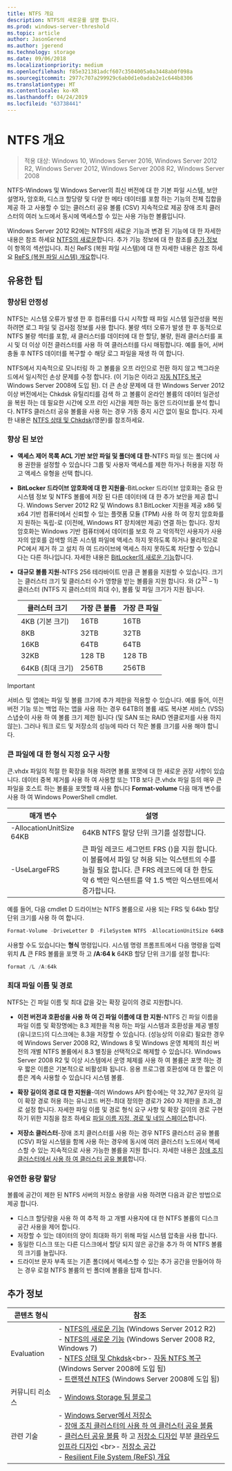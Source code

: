 ```yaml
---
title: NTFS 개요
description: NTFS의 새로운를 설명 합니다.
ms.prod: windows-server-threshold
ms.topic: article
author: JasonGerend
ms.author: jgerend
ms.technology: storage
ms.date: 09/06/2018
ms.localizationpriority: medium
ms.openlocfilehash: f85e321381adcf607c3504005a0a3448ab0f098a
ms.sourcegitcommit: 2977c707a299929c6ab0d1e0adab2e1c644b8306
ms.translationtype: MT
ms.contentlocale: ko-KR
ms.lasthandoff: 04/24/2019
ms.locfileid: "63738441"
---
```

# <a name="ntfs-overview"></a>NTFS 개요

>적용 대상: Windows 10, Windows Server 2016, Windows Server 2012 R2, Windows Server 2012, Windows Server 2008 R2, Windows Server 2008

NTFS-Windows 및 Windows Server의 최신 버전에 대 한 기본 파일 시스템, 보안 설명자, 암호화, 디스크 할당량 및 다양 한 메타 데이터를 포함 하는 기능의 전체 집합을 제공 하 고 사용할 수 있는 클러스터 공유 볼륨 (CSV) 지속적으로 제공 장애 조치 클러스터의 여러 노드에서 동시에 액세스할 수 있는 사용 가능한 볼륨입니다.

Windows Server 2012 R2에는 NTFS의 새로운 기능과 변경 된 기능에 대 한 자세한 내용은 참조 하세요 [NTFS의 새로운](https://docs.microsoft.com/previous-versions/windows/it-pro/windows-server-2012-r2-and-2012/dn466520(v%3dws.11))합니다. 추가 기능 정보에 대 한 참조를 [추가 정보](#additional-information) 이 항목의 섹션입니다. 최신 ReFS (복원 파일 시스템)에 대 한 자세한 내용은 참조 하세요 [ReFS (복원 파일 시스템) 개요](../refs/refs-overview.md)합니다.

## <a name="practical-applications"></a>유용한 팁

### <a name="increased-reliability"></a>향상된 안정성

NTFS는 시스템 오류가 발생 한 후 컴퓨터를 다시 시작할 때 파일 시스템 일관성을 복원 하려면 로그 파일 및 검사점 정보를 사용 합니다. 불량 섹터 오류가 발생 한 후 동적으로 NTFS 불량 섹터를 포함, 새 클러스터를 데이터에 대 한 할당, 불량, 원래 클러스터를 표시 및 더 이상 이전 클러스터를 사용 하 여 클러스터를 다시 매핑합니다. 예를 들어, 서버 충돌 후 NTFS 데이터를 복구할 수 해당 로그 파일을 재생 하 여 합니다.

NTFS에서 지속적으로 모니터링 하 고 볼륨을 오프 라인으로 전환 하지 않고 백그라운드에서 일시적인 손상 문제를 수정 합니다. (이 기능은 이라고 [자동 NTFS 복구](https://docs.microsoft.com/previous-versions/windows/it-pro/windows-server-2008-R2-and-2008/cc771388(v=ws.10))Windows Server 2008에 도입 된). 더 큰 손상 문제에 대 한 Windows Server 2012 이상 버전에서는 Chkdsk 유틸리티를 검색 하 고 볼륨이 온라인 볼륨의 데이터 일관성을 복원 하는 데 필요한 시간에 오프 라인 시간을 제한 하는 동안 드라이브를 분석 합니다. NTFS 클러스터 공유 볼륨을 사용 하는 경우 가동 중지 시간 없이 필요 합니다. 자세한 내용은 [NTFS 상태 및 Chkdsk](https://docs.microsoft.com/previous-versions/windows/it-pro/windows-server-2012-r2-and-2012/hh831536(v%3dws.11))(영문)를 참조하세요.

### <a name="increased-security"></a>향상 된 보안

- **액세스 제어 목록 ACL 기반 보안 파일 및 폴더에 대 한**-NTFS 파일 또는 폴더에 사용 권한을 설정할 수 있습니다 그룹 및 사용자 액세스를 제한 하거나 허용을 지정 하 고 액세스 유형을 선택 합니다.

- **BitLocker 드라이브 암호화에 대 한 지원을**-BitLocker 드라이브 암호화는 중요 한 시스템 정보 및 NTFS 볼륨에 저장 된 다른 데이터에 대 한 추가 보안을 제공 합니다. Windows Server 2012 R2 및 Windows 8.1 BitLocker 지원을 제공 x86 및 x64 기반 컴퓨터에서 신뢰할 수 있는 플랫폼 모듈 (TPM) 사용 하 여 장치 암호화를 지 원하는 독립-로 (이전에, Windows RT 장치에만 제공) 연결 하는 합니다. 장치 암호화는 Windows 기반 컴퓨터에서 데이터를 보호 하 고 악의적인 사용자가 사용자의 암호를 검색할 의존 시스템 파일에 액세스 하지 못하도록 하거나 물리적으로 PC에서 제거 하 고 설치 하 여 드라이브에 액세스 하지 못하도록 차단할 수 있습니다는 다른 하나입니다. 자세한 내용은 [BitLocker의 새로운 기능](https://docs.microsoft.com/previous-versions/windows/it-pro/windows-server-2012-r2-and-2012/dn306081(v%3dws.11))합니다.

- **대규모 볼륨 지원**-NTFS 256 테라바이트 만큼 큰 볼륨을 지원할 수 있습니다. 크기는 클러스터 크기 및 클러스터 수가 영향을 받는 볼륨을 지원 합니다. 와 (2<sup>32</sup> – 1) 클러스터 (NTFS 지 클러스터의 최대 수), 볼륨 및 파일 크기가 지원 됩니다.

  |클러스터 크기|가장 큰 볼륨|가장 큰 파일|
  |---|---|---|
  |4KB (기본 크기)|16TB|16TB|
  |8KB|32TB|32TB|
  |16KB|64TB|64TB|
  |32KB|128 TB|128 TB|
  |64KB (최대 크기)|256TB|256TB|

>[!IMPORTANT]
>서비스 및 앱에는 파일 및 볼륨 크기에 추가 제한을 적용할 수 있습니다. 예를 들어, 이전 버전 기능 또는 백업 하는 앱을 사용 하는 경우 64TB의 볼륨 섀도 복사본 서비스 (VSS) 스냅숏이 사용 하 여 볼륨 크기 제한 됩니다 (및 SAN 또는 RAID 엔클로저를 사용 하지 않는). 그러나 워크 로드 및 저장소의 성능에 따라 더 작은 볼륨 크기를 사용 해야 합니다.

### <a name="formatting-requirements-for-large-files"></a>큰 파일에 대 한 형식 지정 요구 사항

큰.vhdx 파일의 적절 한 확장을 허용 하려면 볼륨 포맷에 대 한 새로운 권장 사항이 있습니다. 데이터 중복 제거를 사용 하 여 사용할 또는 1TB 보다 큰.vhdx 파일 등의 매우 큰 파일을 호스트 하는 볼륨을 포맷할 때 사용 합니다 **Format-volume** 다음 매개 변수를 사용 하 여 Windows PowerShell cmdlet.

|매개 변수|설명|
|---|---|
|-AllocationUnitSize 64KB|64KB NTFS 할당 단위 크기를 설정합니다.|
|-UseLargeFRS|큰 파일 레코드 세그먼트 FRS ()을 지원 합니다. 이 볼륨에서 파일 당 허용 되는 익스텐트의 수를 늘릴 필요 합니다. 큰 FRS 레코드에 대 한 한도 약 6 백만 익스텐트를 약 1.5 백만 익스텐트에서 증가합니다.|

예를 들어, 다음 cmdlet D 드라이브는 NTFS 볼륨으로 사용 되는 FRS 및 64kb 할당 단위 크기를 사용 하 여 합니다.

```PowerShell
Format-Volume -DriveLetter D -FileSystem NTFS -AllocationUnitSize 64KB -UseLargeFRS
```

사용할 수도 있습니다는 **형식** 명령입니다. 시스템 명령 프롬프트에서 다음 명령을 입력 위치 **/L** 큰 FRS 볼륨을 포맷 하 고 **/A:64 k** 64KB 할당 단위 크기를 설정 합니다:

```PowerShell
format /L /A:64k
```

### <a name="maximum-file-name-and-path"></a>최대 파일 이름 및 경로

NTFS는 긴 파일 이름 및 최대 값을 갖는 확장 길이의 경로 지원합니다.

- **이전 버전과 호환성을 사용 하 여 긴 파일 이름에 대 한 지원**-NTFS 긴 파일 이름을 파일 이름 및 확장명에는 8.3 제한을 적용 하는 파일 시스템과 호환성을 제공 별칭 (유니코드)의 디스크에는 8.3을 저장할 수 있습니다. (성능상의 이유로) 필요한 경우에 Windows Server 2008 R2, Windows 8 및 Windows 운영 체제의 최신 버전의 개별 NTFS 볼륨에서 8.3 별칭을 선택적으로 해제할 수 있습니다.
  Windows Server 2008 R2 및 이상 시스템에서 운영 체제를 사용 하 여 볼륨은 포맷 하는 경우 짧은 이름은 기본적으로 비활성화 됩니다. 응용 프로그램 호환성에 대 한 짧은 이름은 계속 사용할 수 있습니다 시스템 볼륨.

- **확장 길이의 경로 대 한 지원을**-여러 Windows API 함수에는 약 32,767 문자의 길이 확장 경로 허용 하는 유니코드 버전-최대 정의한 경로가 260 자 제한을 초과\_경로 설정 합니다. 자세한 파일 이름 및 경로 형식 요구 사항 및 확장 길이의 경로 구현 하기 위한 지침을 참조 하세요 [파일 이름 지정, 경로 및 네임 스페이스](https://msdn.microsoft.com/library/windows/desktop/aa365247)합니다.

- **저장소 클러스터**-장애 조치 클러스터를 사용 하는 경우 NTFS 클러스터 공유 볼륨 (CSV) 파일 시스템을 함께 사용 하는 경우에 동시에 여러 클러스터 노드에서 액세스할 수 있는 지속적으로 사용 가능한 볼륨을 지원 합니다. 자세한 내용은 [장애 조치 클러스터에서 사용 하 여 클러스터 공유 볼륨](../../failover-clustering/failover-cluster-csvs.md)합니다.

### <a name="flexible-allocation-of-capacity"></a>유연한 용량 할당

볼륨에 공간이 제한 된 NTFS 서버의 저장소 용량을 사용 하려면 다음과 같은 방법으로 제공 합니다.

- 디스크 할당량을 사용 하 여 추적 하 고 개별 사용자에 대 한 NTFS 볼륨의 디스크 공간 사용을 제어 합니다.
- 저장할 수 있는 데이터의 양이 최대화 하기 위해 파일 시스템 압축을 사용 합니다.
- 동일한 디스크 또는 다른 디스크에서 할당 되지 않은 공간을 추가 하 여 NTFS 볼륨의 크기를 늘립니다.
- 드라이브 문자 부족 또는 기존 폴더에서 액세스할 수 있는 추가 공간을 만들어야 하는 경우 로컬 NTFS 볼륨의 빈 폴더에 볼륨을 탑재 합니다.

## <a name="additional-information"></a>추가 정보

|콘텐츠 형식|참조|
|---|---|
|Evaluation|- [NTFS의 새로운 기능](https://docs.microsoft.com/previous-versions/windows/it-pro/windows-server-2012-r2-and-2012/dn466520(v%3dws.11)) (Windows Server 2012 R2)<br>- [NTFS의 새로운 기능](https://docs.microsoft.com/previous-versions/windows/it-pro/windows-server-2008-R2-and-2008/ff383236(v=ws.10)) (Windows Server 2008 R2, Windows 7)<br>- [NTFS 상태 및 Chkdsk](https://docs.microsoft.com/previous-versions/windows/it-pro/windows-server-2012-r2-and-2012/hh831536(v%3dws.11))<br>- [자동 NTFS 복구](https://docs.microsoft.com/previous-versions/windows/it-pro/windows-server-2008-R2-and-2008/cc771388(v=ws.10)) (Windows Server 2008에 도입 됨)<br>- [트랜잭션 NTFS](https://docs.microsoft.com/previous-versions/windows/it-pro/windows-server-2008-r2-and-2008/cc730726(v%3dws.10)) (Windows Server 2008에 도입 됨)|
|커뮤니티 리소스|- [Windows Storage 팀 블로그](https://blogs.msdn.microsoft.com/san/)|
|관련 기술|- [Windows Server에서 저장소](../storage.md)<br>- [장애 조치 클러스터의 사용 하 여 클러스터 공유 볼륨](../../failover-clustering/failover-cluster-csvs.md)<br>- [클러스터 공유 볼륨](<https://docs.microsoft.com/previous-versions/windows/it-pro/windows-server-2012-r2-and-2012/hh831630(v%3dws.11)#cluster-shared-volumes>) 하 고 [저장소 디자인](<https://docs.microsoft.com/previous-versions/windows/it-pro/windows-server-2012-r2-and-2012/hh831630(v%3dws.11)#storage-design>) 부분 [클라우드 인프라 디자인](https://docs.microsoft.com/previous-versions/windows/it-pro/windows-server-2012-r2-and-2012/hh831630(v%3dws.11)) <br>- [저장소 공간](../storage-spaces/overview.md)<br>- [Resilient File System (ReFS) 개요](../refs/refs-overview.md)
